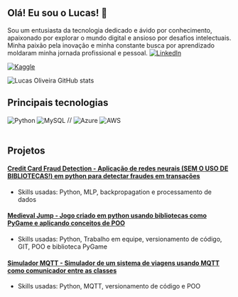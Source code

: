 ## Olá! Eu sou o Lucas! 👊
 Sou um entusiasta da tecnologia dedicado e ávido por conhecimento, apaixonado por explorar o mundo digital e ansioso por desafios intelectuais. Minha paixão pela inovação e minha constante busca por aprendizado moldaram minha jornada profissional e pessoal. 
[![LinkedIn](https://img.shields.io/badge/LinkedIn-0077B5?style=for-the-badge&logo=linkedin&logoColor=white)](https://www.linkedin.com/in/lucas-oliveira-374b351b2/)

[![Kaggle](https://img.shields.io/badge/Kaggle-20BEFF?style=for-the-badge&logo=Kaggle&logoColor=white)](https://www.kaggle.com/lecoliveira)

![Lucas Oliveira GitHub stats](https://github-readme-stats.vercel.app/api?username=lucvseco&show_icons=true&theme=gruvbox)

## Principais tecnologias

<div style="display: inline_block">
  <img align="center" alt="Python" src="https://img.shields.io/badge/Python-14354C?style=for-the-badge&logo=python&logoColor=white" />
  <img align="center" alt="MySQL" src="https://img.shields.io/badge/MySQL-00000F?style=for-the-badge&logo=mysql&logoColor=white" />
//  <img align="center" alt="Azure" src="https://img.shields.io/badge/Microsoft_Azure-0089D6?style=for-the-badge&logo=microsoft-azure&logoColor=white" />
  <img align="center" alt="AWS" src="https://img.shields.io/badge/Amazon_AWS-232F3E?style=for-the-badge&logo=amazon-aws&logoColor=white" />
</div><br/>

## Projetos

#### [Credit Card Fraud Detection - Aplicação de redes neurais (SEM O USO DE BIBLIOTECAS!) em python para detectar fraudes em transações](https://github.com/lucvseco/Credit-Card-Fraud-Detection)
- Skills usadas: Python, MLP, backpropagation e processamento de dados
#### [Medieval Jump - Jogo criado em python usando bibliotecas como PyGame e aplicando conceitos de POO](https://github.com/karolrocha/projeto-ip)
- Skills usadas: Python, Trabalho em equipe, versionamento de código, GIT, POO e biblioteca PyGame
#### [Simulador MQTT - Simulador de um sistema de viagens usando MQTT como comunicador entre as classes](https://github.com/lucvseco/simulador-MQTT)
- Skills usadas: Python, MQTT, versionamento de código e POO
